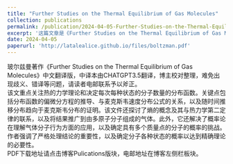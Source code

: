 ```yaml
---
title: "Further Studies on the Thermal Equilibrium of Gas Molecules"
collection: publications
permalink: /publication/2024-04-05-Further-Studies-on-the-Thermal-Equilibrium-of-Gas-Molecules
excerpt: '这篇文章是《Further Studies on the Thermal Equilibrium of Gas Molecules》的中译本，《关于气体分子热平衡的进一步研究》，仅供参考学习'
date: 2024-04-05
paperurl: 'http://latalealice.github.io/files/boltzman.pdf'
---
```


玻尔兹曼著作《Further Studies on the Thermal Equilibrium of Gas Molecules》中文翻译版，中译本由CHATGPT3.5翻译，博主校对整理，难免出现歧义、错译等问题，请读者电邮联系予以斧正。  
该文重点关注热的力学理论和决定每次每种状态的分子数量的分布函数。关键点包括分布函数的偏微分方程的推导、与麦克斯韦速度分布公式的关系，以及随时间推移分布趋向于麦克斯韦分布的证明。该文件还探讨了熵的概念及其与热力学第二定律的联系，以及将结果推广到由多原子分子组成的气体。此外，它还解决了概率论在理解气体分子行为方面的应用，以及确定具有多个质量点的分子的概率的挑战。作者强调了严格处理结论的重要性，以及确定分子各种状态的概率以达到精确理论的必要性。  
PDF下载地址请点击博客Pulications版块，电邮地址在博客左侧栏板块。
